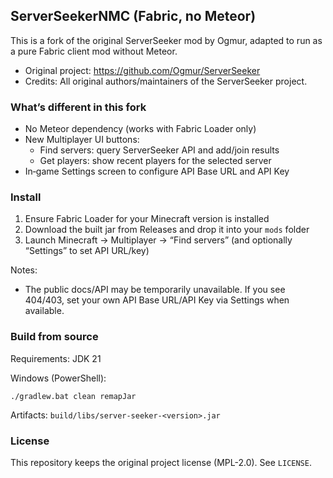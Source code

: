 ## ServerSeekerNMC (Fabric, no Meteor)

This is a fork of the original ServerSeeker mod by Ogmur, adapted to run as a pure Fabric client mod without Meteor.

- Original project: https://github.com/Ogmur/ServerSeeker  
- Credits: All original authors/maintainers of the ServerSeeker project.

### What’s different in this fork
- No Meteor dependency (works with Fabric Loader only)
- New Multiplayer UI buttons:
  - Find servers: query ServerSeeker API and add/join results
  - Get players: show recent players for the selected server
- In‑game Settings screen to configure API Base URL and API Key

### Install
1) Ensure Fabric Loader for your Minecraft version is installed  
2) Download the built jar from Releases and drop it into your `mods` folder  
3) Launch Minecraft → Multiplayer → “Find servers” (and optionally “Settings” to set API URL/key)

Notes:
- The public docs/API may be temporarily unavailable. If you see 404/403, set your own API Base URL/API Key via Settings when available.

### Build from source
Requirements: JDK 21

Windows (PowerShell):
```
./gradlew.bat clean remapJar
```

Artifacts: `build/libs/server-seeker-<version>.jar`

### License
This repository keeps the original project license (MPL-2.0). See `LICENSE`.
